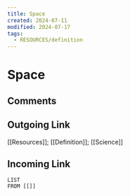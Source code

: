 ```yaml
---
title: Space
created: 2024-07-11
modified: 2024-07-17
tags:
  - RESOURCES/definition
---
```

# Space
## Comments

## Outgoing Link
 [[Resources]]; [[Definition]]; [[Science]]
## Incoming Link
```dataview
LIST
FROM [[]]
```
